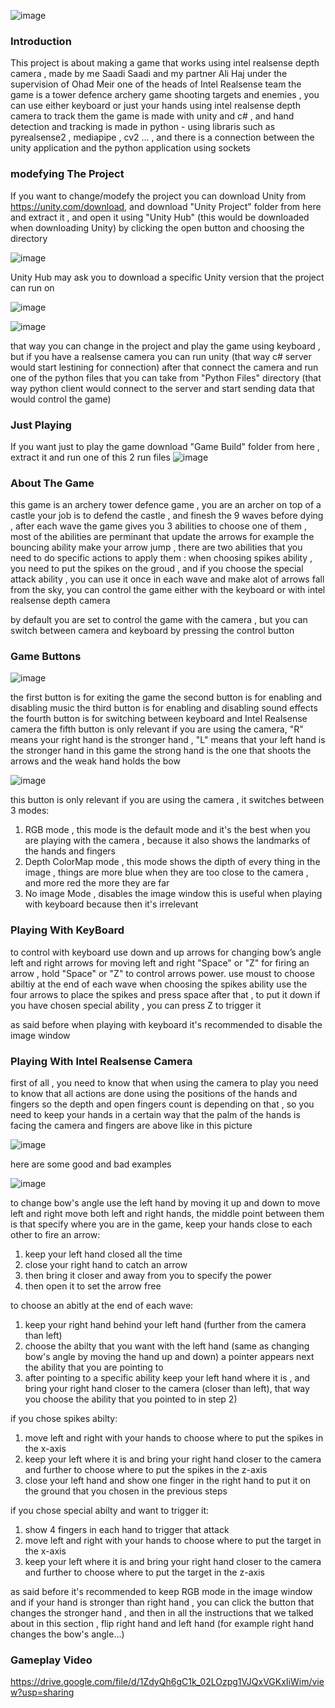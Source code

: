 ![image](https://github.com/saadisaadi1/Handshot-Tower-Defence/assets/50622237/48de47e6-1e2d-4d99-a8f2-e748f087275e)

### **Introduction**
This project is about making a game that works using intel realsense depth camera , made by me Saadi Saadi and my partner Ali Haj under the supervision of Ohad Meir one of the heads of Intel Realsense team
the game is a tower defence archery game shooting targets and enemies , you can use either keyboard or just your hands using intel realsense depth camera to track them
the game is made with unity and c# , and hand detection and tracking is made in python - using libraris such as pyrealsense2 , mediapipe , cv2 ... , and there is a connection between the unity application and the python application using sockets

### **modefying The Project** 
If you want to change/modefy the project you can download Unity from https://unity.com/download, and download "Unity Project" folder from here and extract it , and open it using "Unity Hub" (this would be downloaded when downloading Unity) by clicking the open button and choosing the directory

![image](https://github.com/saadisaadi1/Handshot-Tower-Defence/assets/50622237/fc688c29-69e3-4e5c-9398-76eb923d7bb1)

Unity Hub may ask you to download a specific Unity version that the project can run on

![image](https://github.com/saadisaadi1/Handshot-Tower-Defence/assets/50622237/4cd862a5-173c-486c-a5cf-dea98bc7147a)

![image](https://github.com/saadisaadi1/Handshot-Tower-Defence/assets/50622237/434aa2da-c3a2-4dbe-be56-0ee58a7fdbbf)

that way you can change in the project and play the game using keyboard , but if you have a realsense camera you can run unity (that way c# server would start lestining for connection) after that connect the camera and run one of the python files that you can take from "Python Files" directory (that way python client would connect to the server and start sending data that would control the game)

### **Just Playing** 
If you want just to play the game download "Game Build" folder from here , extract it and run one of this 2 run files
![image](https://github.com/saadisaadi1/Handshot-Tower-Defence/assets/50622237/4c803abb-cbcc-48e9-b59d-8836fb2366e9)

### **About The Game**
this game is an archery tower defence game , you are an archer on top of a castle your job is to defend the castle , and finesh the 9 waves before dying , after each wave the game gives you 3 abilities to choose one of them , most of the abilities are perminant that update the arrows for example the bouncing ability make your arrow jump , there are two abilities that you need to do specific actions to apply them : when choosing spikes ability , you need to put the spikes on the groud , and if you choose the special attack ability , you can use it once in each wave and make alot of arrows fall from the sky, you can control the game either with the keyboard or with intel realsense depth camera 

by default you are set to control  the game with the camera , but you can switch between camera and keyboard by pressing the control button

### **Game Buttons**
![image](https://github.com/saadisaadi1/Handshot-Tower-Defence/assets/50622237/380b1fdf-2897-47bb-a5eb-05ed4948c55c)

the first button is for exiting the game
the second button is for enabling and disabling music
the third button is for enabling and disabling sound effects
the fourth button is for switching between keyboard and Intel Realsense camera
the fifth button is only relevant if you are using the camera, "R" means your right hand is the stronger hand , "L" means that your left hand is the stronger hand
in this game the strong hand is the one that shoots the arrows and the weak hand holds the bow

![image](https://github.com/saadisaadi1/Handshot-Tower-Defence/assets/50622237/9e14faca-d74d-41b8-8011-bd27b38a6140)

this button is only relevant if you are using the camera , it switches between 3 modes:
1) RGB mode , this mode is the default mode and it's the best when you are playing with the camera , because it also shows the landmarks of the hands and fingers
2) Depth ColorMap mode , this mode shows the dipth of every thing in the image , things are more blue when they are too close to the camera , and more red the more they are far
3) No image Mode , disables the image window this is useful when playing with keyboard because then it's irrelevant
   
### **Playing With KeyBoard**
to control with keyboard use down and up arrows for changing bow’s angle
left and right arrows for moving left and right
"Space" or "Z" for firing an arrow , hold "Space" or "Z" to control arrows power.
use moust to choose abiltiy at the end of each wave
when choosing the spikes ability use the four arrows to place the spikes and press space after that , to put it down
if you have chosen special ability , you can press Z to trigger it

as said before when playing with keyboard it's recommended to disable the image window

### **Playing With Intel Realsense Camera**

first of all , you need to know that when using the camera to play you need to know that all actions are done using the positions of the hands and fingers so the depth and open fingers count is depending on that , so you need to keep your hands in a certain way that the palm of the hands is facing the camera and fingers are above like in this picture

![image](https://github.com/saadisaadi1/Handshot-Tower-Defence/assets/50622237/21e0ace8-71a9-42c1-bc62-3cb2dfcf3b47)

here are some good and bad examples 

![image](https://github.com/saadisaadi1/Handshot-Tower-Defence/assets/50622237/c3afb857-a599-4927-94f2-1818c14a03b5)

to change bow's angle use the left hand by moving it up and down
to move left and right move both left and right hands, the middle point between them is that specify where you are in the game, keep your hands close to each other
to fire an arrow: 
1) keep your left hand closed all the time
2) close your right hand to catch an arrow
3) then bring it closer and away from you to specify the power
4) then open it to set the arrow free
   
to choose an abitly at the end of each wave:
1) keep your right hand behind your left hand (further from the camera than left)
2) choose the abilty that you want with the left hand (same as changing bow's angle by moving the hand up and down) a pointer appears next the ability that you are pointing to
3) after pointing to a specific ability keep your left hand where it is , and bring your right hand closer to the camera (closer than left), that way you choose the ability that you pointed to in step 2)
   
if you chose spikes abilty:
1) move left and right with your hands to choose where to put the spikes in the x-axis
2) keep your left where it is and bring your right hand closer to the camera and further to choose where to put the spikes in the z-axis
3) close your left hand and show one finger in the right hand to put it on the ground that you chosen in the previous steps

if you chose special abilty and want to trigger it:
1) show 4 fingers in each hand to trigger that attack
2) move left and right with your hands to choose where to put the target in the x-axis
3) keep your left where it is and bring your right hand closer to the camera and further to choose where to put the target in the z-axis

as said before it's recommended to keep RGB mode in the image window 
and if your hand is stronger than right hand , you can click the button that changes the stronger hand , and then in all the instructions that we talked about in this section , flip right hand and left hand (for example right hand changes the bow's angle...)
### **Gameplay Video**
https://drive.google.com/file/d/1ZdyQh6gC1k_02LOzpg1VJQxVGKxIiWim/view?usp=sharing
